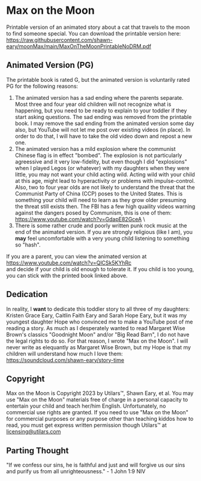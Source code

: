 # Max on the Moon
Printable version of an animated story about a cat that travels to the moon to find someone special. You can download the printable version here:  \
https://raw.githubusercontent.com/shawn-eary/moonMax/main/MaxOnTheMoonPrintableNoDRM.pdf

## Animated Version (PG)
The printable book is rated G, but the animated version is voluntarily rated PG for the following reasons:
1. The animated version has a sad ending where the parents separate. Most three and four year old children will not recognize what is happening, but you need to be ready to explain to your toddler if they start asking questions. The sad ending was removed from the printable book. I may remove the sad ending from the animated version some day also, but YouTube will not let me post over existing videos (in place). In order to do that, I will have to take the old video down and repost a new one.
2. The animated version has a mild explosion where the communist Chinese flag is in effect "bombed". The explosion is not particularly agreessive and it very low-fidelity, but even though I did "explosions" when I played Legos (or whatever) with my daughters when they were little, you may not want your child acting wild. Acting wild with your child at this age, might lead to hyperactivity or problems with impulse-control. Also, two to four year olds are not likely to understand the threat that the Communist Party of China (CCP) poses to the United States. This is something your child will need to learn as they grow older presuming the threat still exists then. The FBI has a few high quaility videos warning against the dangers posed by Communism, this is one of them:
https://www.youtube.com/watch?v=GdapE82GceA  \
3. There is some rather crude and poorly written punk rock music at the end of the animated version. If you are strongly religious (like I am), you **may** feel uncomfortable with a very young child listening to something so "hash".

If you are a parent, you can view the animated version at
https://www.youtube.com/watch?v=QlCSk5KYhRc  \
and decide if your child is old enough to tolerate it. If you child is too young, you can stick with the printed book linked above.


## Dedication
In reality, I **want** to dedicate this toddler story to all three of my daughters: Kristen Grace Eary, Caitlin Faith Eary and Sarah Hope Eary, but it was my youngest daughter Hope who convinced me to make a YouTube post of me reading a story. As much as I desperately wanted to read Margaret Wise Brown's classics "Goodnight Moon" and/or "Big Read Barn", I do not have the legal rights to do so. For that reason, I wrote "Max on the Moon". I will never write as elequantly as Margaret Wise Brown, but my Hope is that my children will understand how much I love them:
https://soundcloud.com/shawn-eary/story-time

## Copyright
Max on the Moon is Copyright 2023 by Utilars™, Shawn Eary, et al. You may use "Max on the Moon" materials free of charge in a personal capacity to entertain your child and teach her/him English. Unfortunately, no commercial use rights are granted. If you need to use "Max on the Moon" for commercial purposes or any purpose other than teaching kiddos how to read, you must get express written permission though Utilars™ at licensing@utilars.com

## Parting Thought
"If we confess our sins, he is faithful and just and will forgive us our sins and purify us from all unrighteousness." - 1 John 1:9 NIV
